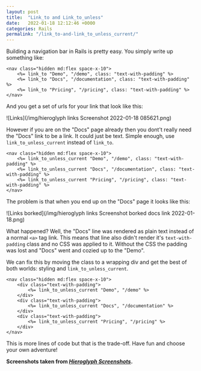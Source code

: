 ```yaml
---
layout: post
title:  "Link_to and Link_to_unless"
date:   2022-01-18 12:12:46 +0000
categories: Rails
permalink: "/link_to-and-link_to_unless_current/"
---
```


Building a navigation bar in Rails is pretty easy. You simply write up something like:

    <nav class="hidden md:flex space-x-10">
        <%= link_to "Demo", "/demo", class: "text-with-padding" %>
        <%= link_to "Docs", "/documentation", class: "text-with-padding" %>
        <%= link_to "Pricing", "/pricing", class: "text-with-padding" %>
    </nav>
 
 And you get a set of urls for your link that look like this:
 
 ![Links](/img/hieroglyph links Screenshot 2022-01-18 085621.png)
 
 However if you are on the "Docs" page already then you dont't really need the "Docs" link to be a link. It could just be text. Simple enough, use `link_to_unless_current` instead of `link_to`.
 
    <nav class="hidden md:flex space-x-10">
        <%= link_to_unless_current "Demo", "/demo", class: "text-with-padding" %>
        <%= link_to_unless_current "Docs", "/documentation", class: "text-with-padding" %>
        <%= link_to_unless_current "Pricing", "/pricing", class: "text-with-padding" %>
    </nav>

The problem is that when you end up on the "Docs" page it looks like this:

![Links borked](/img/hieroglyph links Screenshot borked docs link 2022-01-18.png)

What happened? Well, the "Docs" line was rendered as plain text instead of a normal `<a>` tag link. This means that line also didn't render it's `text-with-padding` class and no CSS was applied to it. Without the CSS the padding was lost and "Docs" went and cozied up to the "Demo".

We can fix this by moving the class to a wrapping div and get the best of both worlds: styling and `link_to_unless_current`.

    <nav class="hidden md:flex space-x-10">
        <div class="text-with-padding">
            <%= link_to_unless_current "Demo", "/demo" %>
        </div>
        <div class="text-with-padding">
            <%= link_to_unless_current "Docs", "/documentation" %>
        </div>
        <div class="text-with-padding">
            <%= link_to_unless_current "Pricing", "/pricing" %>
        </div>
    </nav>

This is more lines of code but that is the trade-off. Have fun and choose your own adventure!

**Screenshots taken from *[Hieroglyph Screenshots](https://www.hieroglyphscreenshots.com)*.**
  
  
